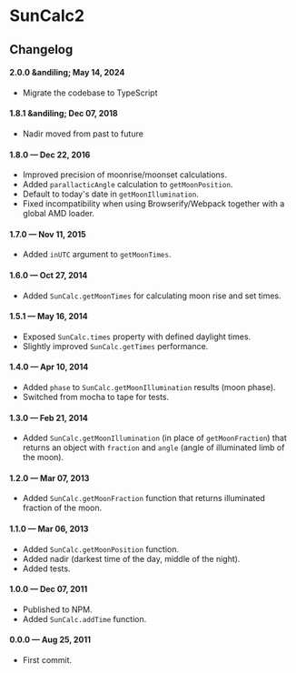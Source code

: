 # SunCalc2

## Changelog

#### 2.0.0 &andiling; May 14, 2024

-   Migrate the codebase to TypeScript

#### 1.8.1 &andiling; Dec 07, 2018

-   Nadir moved from past to future

#### 1.8.0 &mdash; Dec 22, 2016

-   Improved precision of moonrise/moonset calculations.
-   Added `parallacticAngle` calculation to `getMoonPosition`.
-   Default to today's date in `getMoonIllumination`.
-   Fixed incompatibility when using Browserify/Webpack together with a global AMD loader.

#### 1.7.0 &mdash; Nov 11, 2015

-   Added `inUTC` argument to `getMoonTimes`.

#### 1.6.0 &mdash; Oct 27, 2014

-   Added `SunCalc.getMoonTimes` for calculating moon rise and set times.

#### 1.5.1 &mdash; May 16, 2014

-   Exposed `SunCalc.times` property with defined daylight times.
-   Slightly improved `SunCalc.getTimes` performance.

#### 1.4.0 &mdash; Apr 10, 2014

-   Added `phase` to `SunCalc.getMoonIllumination` results (moon phase).
-   Switched from mocha to tape for tests.

#### 1.3.0 &mdash; Feb 21, 2014

-   Added `SunCalc.getMoonIllumination` (in place of `getMoonFraction`) that returns an object with `fraction` and `angle`
    (angle of illuminated limb of the moon).

#### 1.2.0 &mdash; Mar 07, 2013

-   Added `SunCalc.getMoonFraction` function that returns illuminated fraction of the moon.

#### 1.1.0 &mdash; Mar 06, 2013

-   Added `SunCalc.getMoonPosition` function.
-   Added nadir (darkest time of the day, middle of the night).
-   Added tests.

#### 1.0.0 &mdash; Dec 07, 2011

-   Published to NPM.
-   Added `SunCalc.addTime` function.

#### 0.0.0 &mdash; Aug 25, 2011

-   First commit.
